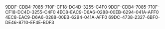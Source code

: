 9DDF-CDB4-7085-710F-CF18-DC4D-3255-C4F0
9DDF-CDB4-7085-710F-CF18-DC4D-3255-C4F0
4EC8-EAC9-D6A6-0288-00EB-6294-041A-AFF0
4EC8-EAC9-D6A6-0288-00EB-6294-041A-AFF0
69DC-4738-2327-6BF0-DE46-8710-EF4E-BDF3
